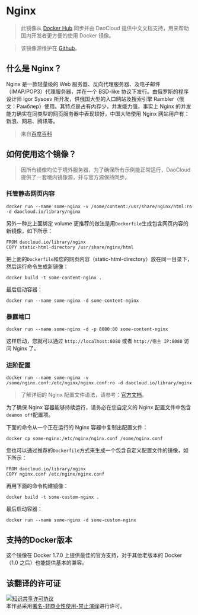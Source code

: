 # Nginx

> 此镜像从 [Docker Hub](https://registry.hub.docker.com/_/nginx/) 同步并由 DaoCloud 提供中文文档支持，用来帮助国内开发者更方便的使用 Docker 镜像。

> 该镜像源维护在 [Github](https://github.com/docker-library/official-images/blob/master/library/nginx)。

## 什么是 Nginx？

Nginx 是一款轻量级的 Web 服务器、反向代理服务器、及电子邮件（IMAP/POP3）代理服务器，并在一个 BSD-like 协议下发行。由俄罗斯的程序设计师 Igor Sysoev 所开发，供俄国大型的入口网站及搜索引擎 Rambler（俄文：Рамблер）使用。其特点是占有内存少，并发能力强，事实上 Nginx 的并发能力确实在同类型的网页服务器中表现较好，中国大陆使用 Nginx 网站用户有：新浪、网易、腾讯等。

>来自[百度百科](http://baike.baidu.com/view/926025.htm)


## 如何使用这个镜像？

> 因所有镜像均位于境外服务器，为了确保所有示例能正常运行，DaoCloud 提供了一套境内镜像源，并与官方源保持同步。

### 托管静态网页内容

```
docker run --name some-nginx -v /some/content:/usr/share/nginx/html:ro -d daocloud.io/library/nginx
```

另外一种比上面绑定 volume 更推荐的做法是用`Dockerfile`生成包含网页内容的新镜像，如下所示：

```
FROM daocloud.io/library/nginx
COPY static-html-directory /usr/share/nginx/html
```

把上面的`Dockerfile`和您的网页内容（static-html-directory）放在同一目录下，然后运行命令生成新镜像：

```
docker build -t some-content-nginx .
```

最后启动容器：

```
docker run --name some-nginx -d some-content-nginx
```

### 暴露端口

```
docker run --name some-nginx -d -p 8080:80 some-content-nginx
```

这样启动，您就可以通过 `http://localhost:8080` 或者 `http://宿主 IP:8080` 访问 Nginx 了。


### 进阶配置
```
docker run --name some-nginx -v /some/nginx.conf:/etc/nginx/nginx.conf:ro -d daocloud.io/library/nginx
```

> 了解详细的 Nginx 配置文件语法，请参考：[官方文档](http://nginx.org/en/docs/)。

为了确保 Nginx 容器能够持续运行，请务必在您自定义的 Nginx 配置文件中包含`deamon off`配置项。 

下面的命令从一个正在运行的 Nginx 容器中复制出配置文件：

```
docker cp some-nginx:/etc/nginx/nginx.conf /some/nginx.conf
```

您也可以通过推荐的`Dockerfile`方式来生成一个包含自定义配置文件的镜像，如下所示：

```
FROM daocloud.io/library/nginx
COPY nginx.conf /etc/nginx/nginx.conf
```

再用下面的命令构建镜像：

```
docker build -t some-custom-nginx . 
```

最后启动容器：

```
docker run --name some-nginx -d some-custom-nginx
```

## 支持的Docker版本

这个镜像在 Docker 1.7.0 上提供最佳的官方支持，对于其他老版本的 Docker（1.0 之后）也能提供基本的兼容。

## 该翻译的许可证

<a rel="license" href="http://creativecommons.org/licenses/by-nc-nd/4.0/"><img alt="知识共享许可协议" style="border-width:0" src="https://i.creativecommons.org/l/by-nc-nd/4.0/80x15.png" /></a><br />本作品采用<a rel="license" href="http://creativecommons.org/licenses/by-nc-nd/4.0/">署名-非商业性使用-禁止演绎</a>进行许可。
